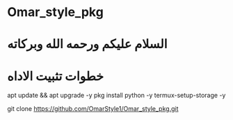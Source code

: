 # Omar_style_pkg
# السلام عليكم ورحمه الله وبركاته

# خطوات تثبيت الاداه

apt update && apt upgrade -y
pkg install python -y
termux-setup-storage -y

git clone https://github.com/OmarStyle1/Omar_style_pkg.git
